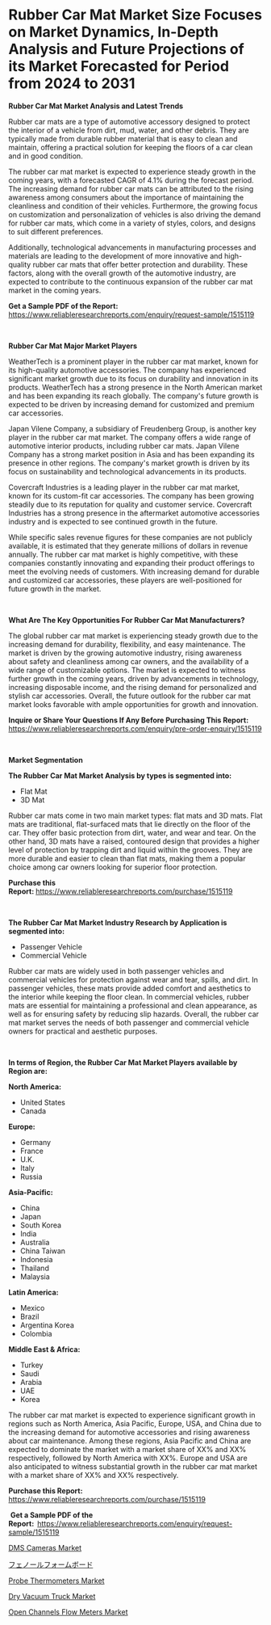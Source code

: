 <p><h1>Rubber Car Mat Market Size Focuses on Market Dynamics, In-Depth Analysis and Future Projections of its Market Forecasted for Period from 2024 to 2031</h1></p><p><strong>Rubber Car Mat Market Analysis and Latest Trends</strong></p>
<p><p>Rubber car mats are a type of automotive accessory designed to protect the interior of a vehicle from dirt, mud, water, and other debris. They are typically made from durable rubber material that is easy to clean and maintain, offering a practical solution for keeping the floors of a car clean and in good condition.</p><p>The rubber car mat market is expected to experience steady growth in the coming years, with a forecasted CAGR of 4.1% during the forecast period. The increasing demand for rubber car mats can be attributed to the rising awareness among consumers about the importance of maintaining the cleanliness and condition of their vehicles. Furthermore, the growing focus on customization and personalization of vehicles is also driving the demand for rubber car mats, which come in a variety of styles, colors, and designs to suit different preferences.</p><p>Additionally, technological advancements in manufacturing processes and materials are leading to the development of more innovative and high-quality rubber car mats that offer better protection and durability. These factors, along with the overall growth of the automotive industry, are expected to contribute to the continuous expansion of the rubber car mat market in the coming years.</p></p>
<p><strong>Get a Sample PDF of the Report:&nbsp;</strong> <a href="https://www.reliableresearchreports.com/enquiry/request-sample/1515119">https://www.reliableresearchreports.com/enquiry/request-sample/1515119</a></p>
<p>&nbsp;</p>
<p><strong>Rubber Car Mat Major Market Players</strong></p>
<p><p>WeatherTech is a prominent player in the rubber car mat market, known for its high-quality automotive accessories. The company has experienced significant market growth due to its focus on durability and innovation in its products. WeatherTech has a strong presence in the North American market and has been expanding its reach globally. The company's future growth is expected to be driven by increasing demand for customized and premium car accessories.</p><p>Japan Vilene Company, a subsidiary of Freudenberg Group, is another key player in the rubber car mat market. The company offers a wide range of automotive interior products, including rubber car mats. Japan Vilene Company has a strong market position in Asia and has been expanding its presence in other regions. The company's market growth is driven by its focus on sustainability and technological advancements in its products.</p><p>Covercraft Industries is a leading player in the rubber car mat market, known for its custom-fit car accessories. The company has been growing steadily due to its reputation for quality and customer service. Covercraft Industries has a strong presence in the aftermarket automotive accessories industry and is expected to see continued growth in the future.</p><p>While specific sales revenue figures for these companies are not publicly available, it is estimated that they generate millions of dollars in revenue annually. The rubber car mat market is highly competitive, with these companies constantly innovating and expanding their product offerings to meet the evolving needs of customers. With increasing demand for durable and customized car accessories, these players are well-positioned for future growth in the market.</p></p>
<p>&nbsp;</p>
<p><strong>What Are The Key Opportunities For Rubber Car Mat Manufacturers?</strong></p>
<p><p>The global rubber car mat market is experiencing steady growth due to the increasing demand for durability, flexibility, and easy maintenance. The market is driven by the growing automotive industry, rising awareness about safety and cleanliness among car owners, and the availability of a wide range of customizable options. The market is expected to witness further growth in the coming years, driven by advancements in technology, increasing disposable income, and the rising demand for personalized and stylish car accessories. Overall, the future outlook for the rubber car mat market looks favorable with ample opportunities for growth and innovation.</p></p>
<p><strong>Inquire or Share Your Questions If Any Before Purchasing This Report:</strong> <a href="https://www.reliableresearchreports.com/enquiry/pre-order-enquiry/1515119">https://www.reliableresearchreports.com/enquiry/pre-order-enquiry/1515119</a></p>
<p>&nbsp;</p>
<p><strong>Market Segmentation</strong></p>
<p><strong>The Rubber Car Mat Market Analysis by types is segmented into:</strong></p>
<p><ul><li>Flat Mat</li><li>3D Mat</li></ul></p>
<p><p>Rubber car mats come in two main market types: flat mats and 3D mats. Flat mats are traditional, flat-surfaced mats that lie directly on the floor of the car. They offer basic protection from dirt, water, and wear and tear. On the other hand, 3D mats have a raised, contoured design that provides a higher level of protection by trapping dirt and liquid within the grooves. They are more durable and easier to clean than flat mats, making them a popular choice among car owners looking for superior floor protection.</p></p>
<p><strong>Purchase this Report:&nbsp;</strong><a href="https://www.reliableresearchreports.com/purchase/1515119">https://www.reliableresearchreports.com/purchase/1515119</a></p>
<p>&nbsp;</p>
<p><strong>The Rubber Car Mat Market Industry Research by Application is segmented into:</strong></p>
<p><ul><li>Passenger Vehicle</li><li>Commercial Vehicle</li></ul></p>
<p><p>Rubber car mats are widely used in both passenger vehicles and commercial vehicles for protection against wear and tear, spills, and dirt. In passenger vehicles, these mats provide added comfort and aesthetics to the interior while keeping the floor clean. In commercial vehicles, rubber mats are essential for maintaining a professional and clean appearance, as well as for ensuring safety by reducing slip hazards. Overall, the rubber car mat market serves the needs of both passenger and commercial vehicle owners for practical and aesthetic purposes.</p></p>
<p>&nbsp;</p>
<p><strong>In terms of Region, the Rubber Car Mat Market Players available by Region are:</strong></p>
<p>
    <p> <strong> North America: </strong>
        <ul>
            <li>United States</li>
            <li>Canada</li>
        </ul>
        </p> 
    <p> <strong> Europe: </strong>
        <ul>
            <li>Germany</li>
            <li>France</li>
            <li>U.K.</li>
            <li>Italy</li>
            <li>Russia</li>
        </ul>
        </p> 
    <p> <strong> Asia-Pacific: </strong>
        <ul>
            <li>China</li>
            <li>Japan</li>
            <li>South Korea</li>
            <li>India</li>
            <li>Australia</li>
            <li>China Taiwan</li>
            <li>Indonesia</li>
            <li>Thailand</li>
            <li>Malaysia</li>
        </ul>
        </p> 
    <p> <strong> Latin America: </strong>
        <ul>
            <li>Mexico</li>
            <li>Brazil</li>
            <li>Argentina Korea</li>
            <li>Colombia</li>
        </ul>
        </p> 
    <p> <strong> Middle East & Africa: </strong>
        <ul>
            <li>Turkey</li>
            <li>Saudi</li>
            <li>Arabia</li>
            <li>UAE</li>
            <li>Korea</li>
        </ul>
    </p>
    </p>
<p><p>The rubber car mat market is expected to experience significant growth in regions such as North America, Asia Pacific, Europe, USA, and China due to the increasing demand for automotive accessories and rising awareness about car maintenance. Among these regions, Asia Pacific and China are expected to dominate the market with a market share of XX% and XX% respectively, followed by North America with XX%. Europe and USA are also anticipated to witness substantial growth in the rubber car mat market with a market share of XX% and XX% respectively.</p></p>
<p><strong>Purchase this Report: </strong><a href="https://www.reliableresearchreports.com/purchase/1515119">https://www.reliableresearchreports.com/purchase/1515119</a></p>
<p>&nbsp;<strong>Get a Sample PDF of the Report:&nbsp;&nbsp;</strong><a href="https://www.reliableresearchreports.com/enquiry/request-sample/1515119">https://www.reliableresearchreports.com/enquiry/request-sample/1515119</a></p>
<p><strong></strong></p>
<p><p><a href="https://github.com/jerrycopelandthomaswsqd8q/Market-Research-Report-List-1/blob/main/dms-cameras-market.md">DMS Cameras Market</a></p><p><a href="https://github.com/jkjreqjscoxx7/Market-Research-Report-List-1/blob/main/5796782188408.md">フェノールフォームボード</a></p><p><a href="https://issuu.com/reportprime-2/docs/probe-thermometers-market-size-2030.pptx">Probe Thermometers Market</a></p><p><a href="https://github.com/brenzgnarento/Market-Research-Report-List-1/blob/main/dry-vacuum-truck-market.md">Dry Vacuum Truck Market</a></p><p><a href="https://issuu.com/reportprime-2/docs/open-channels-flow-meters-market-size-2030.pptx">Open Channels Flow Meters Market</a></p></p>